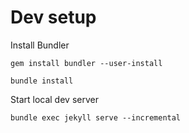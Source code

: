 # Dev setup

Install Bundler
```
gem install bundler --user-install
```

```
bundle install
```

Start local dev server
```
bundle exec jekyll serve --incremental
```
